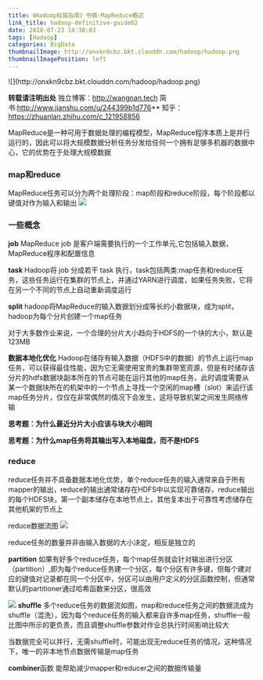 ```yaml
---
title: 《Hadoop权威指南》书摘-MapReduce概述
link_title: hadoop-definitive-guide02
date: 2018-07-23 14:38:03
tags: [Hadoop]
categories: BigData
thumbnailImage: http://onxkn9cbz.bkt.clouddn.com/hadoop/hadoop.png
thumbnailImagePosition: left
---
```

<span/>
<!-- more -->
![](http://onxkn9cbz.bkt.clouddn.com/hadoop/hadoop.png)
<!-- toc -->

**转载请注明出处**
独立博客：http://wangnan.tech 
简书:http://www.jianshu.com/u/244399b1d776**
知乎：https://zhuanlan.zhihu.com/c_121958856

MapReduce是一种可用于数据处理的编程模型，MapReduce程序本质上是并行运行的，因此可以将大规模数据分析任务分发给任何一个拥有足够多机器的数据中心，它的优势在于处理大规模数据

### map和reduce
MapReduce任务可以分为两个处理阶段：map阶段和reduce阶段，每个阶段都以键值对作为输入和输出
![](http://onxkn9cbz.bkt.clouddn.com/hadoop02/01.png)

### 一些概念
**job**
MapReduce job 是客户端需要执行的一个工作单元,它包括输入数据，MapReduce程序和配置信息

**task**
Hadoop将 job 分成若干 task 执行，task包括两类:map任务和reduce任务，这些任务运行在集群的节点上，并通过YARN进行调度，如果任务失败，它将在另一个不同的节点上自动重新调度运行

**split**
hadoop将MapReduce的输入数据划分成等长的小数据块，成为split，hadoop为每个分片创建一个map任务

对于大多数作业来说，一个合理的分片大小趋向于HDFS的一个块的大小，默认是123MB

**数据本地化优化**
Hadoop在储存有输入数据（HDFS中的数据）的节点上运行map任务，可以获得最佳性能，因为它无需使用宝贵的集群带宽资源，但是有时储存该分片的hdfs数据块副本所在的节点可能在运行其他的map任务，此时调度需要从某一个数据块所在的机架中的一个节点上寻找一个空闲的map槽（slot）来运行该map任务分片，仅仅在非常偶然的情况下会发生，这将导致机架之间发生网络传输

**思考题：为什么最近分片大小应该与块大小相同**

**思考题：为什么map任务将其输出写入本地磁盘，而不是HDFS**

### reduce

reduce任务并不具备数据本地化优势，单个reduce任务的输入通常来自于所有mapper的输出，reduce的输出通常储存在HDFS中以实现可靠储存，reduce输出的每个HDFS块，第一个副本储存在本地节点上，其他复本出于可靠性考虑储存在其他机架的节点上

reduce数据流图
![](http://onxkn9cbz.bkt.clouddn.com/hadoop02/02.png)

reduce任务的数量并非由输入数据的大小决定，相反是独立的

**partition**
如果有好多个reduce任务，每个map任务就会针对输出进行分区（partition）,即为每个reduce任务建一个分区，每个分区有许多键，但每个建对应的键值对记录都在同一个分区中，分区可以由用户定义的分区函数控制，但通常默认的partitioner通过哈希函数来分区，很高效


![](http://onxkn9cbz.bkt.clouddn.com/hadoop02/03.png)
**shuffle**
多个reduce任务的数据流如图，map和reduce任务之间的数据流成为shuffle（混洗），因为每个reduce任务的输入都来自许多map任务，shuffle一般比图中所示的更负责，而且调整shuffle参数对作业总执行时间影响比较大

当数据完全可以并行，无需shuffle时，可能出现无reduce任务的情况，这种情况下，唯一的非本地节点数据传输是map任务

**combiner**函数
能帮助减少mapper和reducer之间的数据传输量


